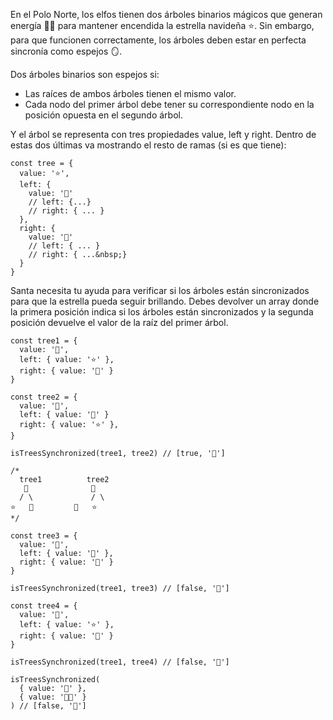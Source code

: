 En el Polo Norte, los elfos tienen dos árboles binarios mágicos que generan
energía 🌲🌲 para mantener encendida la estrella navideña ⭐️. Sin embargo, para
que funcionen correctamente, los árboles deben estar en perfecta sincronía como
espejos 🪞.

Dos árboles binarios son espejos si:

- Las raíces de ambos árboles tienen el mismo valor.
- Cada nodo del primer árbol debe tener su correspondiente nodo en la posición
  opuesta en el segundo árbol.

Y el árbol se representa con tres propiedades value, left y right. Dentro de
estas dos últimas va mostrando el resto de ramas (si es que tiene):

```{javascript}
const tree = {
  value: '⭐️',
  left: {
    value: '🎅'
    // left: {...}
    // right: { ... }
  },
  right: {
    value: '🎁'
    // left: { ... }
    // right: { ...&nbsp;}
  }
}
```

Santa necesita tu ayuda para verificar si los árboles están sincronizados para
que la estrella pueda seguir brillando. Debes devolver un array donde la primera
posición indica si los árboles están sincronizados y la segunda posición
devuelve el valor de la raíz del primer árbol.

```{javascript}
const tree1 = {
  value: '🎄',
  left: { value: '⭐' },
  right: { value: '🎅' }
}

const tree2 = {
  value: '🎄',
  left: { value: '🎅' }
  right: { value: '⭐' },
}

isTreesSynchronized(tree1, tree2) // [true, '🎄']

/*
  tree1          tree2
   🎄              🎄
  / \             / \
⭐   🎅         🎅   ⭐
*/

const tree3 = {
  value: '🎄',
  left: { value: '🎅' },
  right: { value: '🎁' }
}

isTreesSynchronized(tree1, tree3) // [false, '🎄']

const tree4 = {
  value: '🎄',
  left: { value: '⭐' },
  right: { value: '🎅' }
}

isTreesSynchronized(tree1, tree4) // [false, '🎄']

isTreesSynchronized(
  { value: '🎅' },
  { value: '🧑‍🎄' }
) // [false, '🎅']
```
